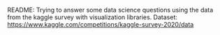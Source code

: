 README: Trying to answer some data science questions using the data from the kaggle survey with visualization libraries.
Dataset: https://www.kaggle.com/competitions/kaggle-survey-2020/data